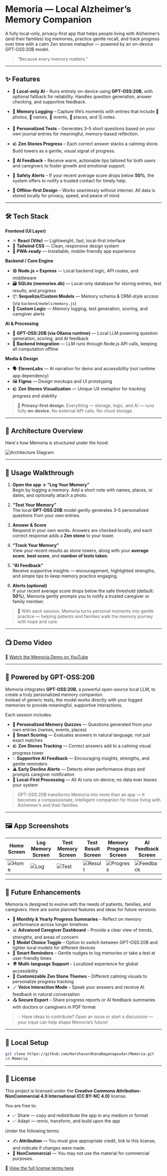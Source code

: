 # Memoria — Local Alzheimer’s Memory Companion

A fully local-only, privacy-first app that helps people living with Alzheimer’s (and their families) log memories, practice gentle recall, and track progress over time with a calm Zen stones metaphor — powered by an on-device GPT-OSS:20B model.

> “Because every memory matters.”

---

## ✨ Features

- 🧠 **Local-only AI** – Runs entirely on-device using **GPT-OSS:20B**, with optional fallback for reliability. Handles question generation, answer checking, and supportive feedback.

- 📝 **Memory Logging** – Capture life’s moments with entries that include 📸 photos, 🧍 names, 📅 events, 📍 places, and 🗒️ notes.

- 🎯 **Personalized Tests** – Generates 3–5 short questions based on your own journal entries for meaningful, memory-based reflection.

- 🪨 **Zen Stones Progress** – Each correct answer stacks a calming stone. Build towers as a gentle, visual signal of progress.

- 💬 **AI Feedback** – Receive warm, actionable tips tailored for both users and caregivers to foster growth and emotional support.

- 🚨 **Safety Alerts** – If your recent average score drops below **50%**, the system offers to notify a trusted contact for timely help.

- 📴 **Offline-first Design** – Works seamlessly without internet. All data is stored locally for privacy, speed, and peace of mind.

---

## 🛠️ Tech Stack

**Frontend (UI Layer)**  
- ⚛️ **React (Vite)** — Lightweight, fast, local-first interface  
- 🎨 **Tailwind CSS** — Clean, responsive design system  
- 📱 **PWA-ready** — Installable, mobile-friendly app experience  

**Backend / Core Engine**  
- 🟢 **Node.js + Express** — Local backend logic, API routes, and middleware  
- 🗃️ **SQLite (memories.db)** — Local-only database for storing entries, test results, and progress  
- 📦 **Sequelize/Custom Models** — Memory schema & ORM-style access (via `backend/models/memory.js`)  
- 🧩 **Custom Logic** — Memory logging, test generation, scoring, and caregiver alerts  

**AI & Processing**  
- 🤖 **GPT-OSS:20B (via Ollama runtime)** — Local LLM powering question generation, scoring, and AI feedback  
- 🔄 **Backend Integration** — LLM runs through Node.js API calls, keeping all computation offline  

**Media & Design**  
- 🗣️ **ElevenLabs** — AI narration for demo and accessibility (not runtime app dependency)  
- 🖼️ **Figma** — Design mockups and UI prototyping  
- 🪨 **Zen Stones Visualization** — Unique UX metaphor for tracking progress and stability  

> 🔐 **Privacy-first design**: Everything — storage, logic, and AI — runs fully **on-device**. No external API calls. No cloud storage.  


---
## 🧭 Architecture Overview

Here's how Memoria is structured under the hood:

![Architecture Diagram](docs/Architecture.png)

---

## 🧭 Usage Walkthrough

1. **Open the app → “Log Your Memory”**  
   Begin by logging a memory. Add a short note with names, places, or dates, and optionally attach a photo.  

2. **“Test Your Memory”**  
   The local **GPT-OSS:20B** model gently generates 3–5 personalized questions from your own entries.  

3. **Answer & Score**  
   Respond in your own words. Answers are checked locally, and each correct response adds a **Zen stone** to your tower.  

4. **“Track Your Memory”**  
   View your recent results as stone towers, along with your **average score**, **best score**, and **number of tests taken**.  

5. **“AI Feedback”**  
   Receive supportive insights — encouragement, highlighted strengths, and simple tips to keep memory practice engaging.  

6. **Alerts (optional)**  
   If your recent average score drops below the safe threshold (default: **50%**), Memoria gently prompts you to notify a trusted caregiver or family member.  

> 🌸 With each session, Memoria turns personal moments into gentle practice — helping patients and families walk the memory journey with hope and care.  

---

## 📺 Demo Video

🎥 [Watch the Memoria Demo on YouTube](https://youtu.be/07mKm7GgE84?si=Mt5-NDHhiJThePcE)

---

## 🧠 Powered by GPT-OSS:20B

Memoria integrates **GPT-OSS:20B**, a powerful open-source local LLM, to create a truly personalized memory companion.  
Instead of generic tests, the model works directly with your logged memories to provide meaningful, supportive interactions.  

Each session includes:  
- 📝 **Personalized Memory Quizzes** — Questions generated from your own entries (names, events, places)  
- 🎯 **Smart Scoring** — Evaluates answers in natural language, not just exact matches  
- 🪨 **Zen Stones Tracking** — Correct answers add to a calming visual progress tower  
- 💡 **Supportive AI Feedback** — Encouraging insights, strengths, and gentle reminders  
- ⚠️ **Early Decline Alerts** — Detects when performance drops and prompts caregiver notification  
- 🔐 **Local-First Processing** — All AI runs on-device; no data ever leaves your system  

> GPT-OSS:20B transforms Memoria into more than an app — it becomes a compassionate, intelligent companion for those living with Alzheimer’s and their families.  


---

## 🖼️ App Screenshots

| Home Screen | Log Memory Screen | Test Memory Screen | Test Result Screen | Memory Progress Screen | AI Feedback Screen |
|-------------|---------------|----------------|-------------|---------------|----------------|
| ![Home](assets/Home_screen.png) | ![Log](assets/Log_memory_screen.png) | ![Test](assets/Test_your_memory_screen.png) | ![Result](assets/Test_result_screen.png) | ![Progress](assets/Memory_progress_screen.png) | ![Feedback](assets/AI_feedback_screen.png) |

---
## 🚧 Future Enhancements

Memoria is designed to evolve with the needs of patients, families, and caregivers. Here are some planned features and ideas for future versions:

- 📅 **Monthly & Yearly Progress Summaries** – Reflect on memory performance across longer timelines  
- 📊 **Advanced Caregiver Dashboard** – Provide a clear view of trends, strengths, and areas of concern  
- 🧠 **Model Choice Toggle** – Option to switch between GPT-OSS:20B and lighter local models for different devices  
- 🔔 **Smart Reminders** – Gentle nudges to log memories or take a test at user-friendly times  
- 🌍 **Multi-language Support** – Localized experience for global accessibility  
- 🎨 **Customizable Zen Stone Themes** – Different calming visuals to personalize progress tracking  
- 🪄 **Voice Interaction Mode** – Speak your answers and receive AI feedback in natural conversation  
- 📤 **Secure Export** – Share progress reports or AI feedback summaries with doctors or caregivers in PDF format  

> 💡 Have ideas to contribute? Open an issue or start a discussion — your input can help shape Memoria’s future!  

---

## 🚀 Local Setup

```bash
git clone https://github.com/HarshavardhanaNaganagoudar/Memoria.git
cd Memoria
```
---

## 📄 License

This project is licensed under the **Creative Commons Attribution-NonCommercial 4.0 International (CC BY-NC 4.0)** license.

You are free to:

- ✅ Share — copy and redistribute the app in any medium or format  
- ✅ Adapt — remix, transform, and build upon the app

Under the following terms:

- ✍️ **Attribution** — You must give appropriate credit, link to this license, and indicate if changes were made.  
- 🚫 **NonCommercial** — You may not use the material for commercial purposes.

🔗 [View the full license terms here](https://creativecommons.org/licenses/by-nc/4.0/)


